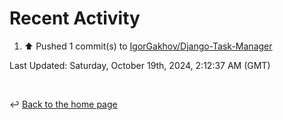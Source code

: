 # Recent Activity

<!--RECENT_ACTIVITY:start-->
1. ⬆️ Pushed 1 commit(s) to [IgorGakhov/Django-Task-Manager](https://github.com/IgorGakhov/Django-Task-Manager)<br>
<!--RECENT_ACTIVITY:end-->

<!--RECENT_ACTIVITY:last_update-->
Last Updated: Saturday, October 19th, 2024, 2:12:37 AM (GMT)
<!--RECENT_ACTIVITY:last_update_end-->

<br>

↩️ [Back to the home page](/README.md)
